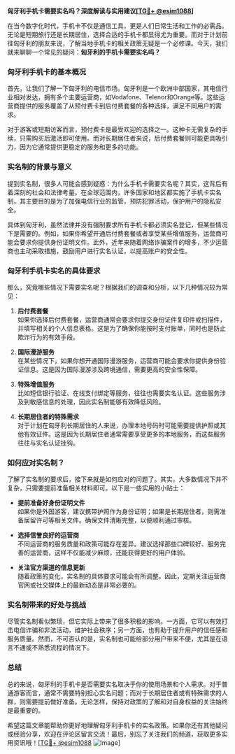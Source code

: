 **匈牙利手机卡需要实名吗？深度解读与实用建议[[TG💪+ @esim1088](https://t.me/s/esim1088)]**

在当今数字化时代，手机卡不仅是通信工具，更是人们日常生活和工作的必需品。无论是短期旅行还是长期居住，选择合适的手机卡都显得尤为重要。而对于计划前往匈牙利的朋友来说，了解当地手机卡的相关政策无疑是一个必修课。今天，我们就来聊聊一个常见的疑问：**匈牙利的手机卡需要实名吗？**

### 匈牙利手机卡的基本概况

首先，让我们了解一下匈牙利的电信市场。匈牙利是一个欧洲中部国家，其电信行业相对发达，拥有多个主要运营商，如Vodafone、Telenor和Orange等。这些运营商提供的服务覆盖了从预付费卡到后付费套餐的各种选择，满足不同用户的需求。

对于游客或短期访客而言，预付费卡是最受欢迎的选择之一。这种卡无需复杂的手续，只需购买后激活即可使用。而对长期居住者来说，后付费套餐则可能更具吸引力，因为它通常提供更稳定的服务和更多的功能。

### 实名制的背景与意义

提到实名制，很多人可能会感到疑惑：为什么手机卡需要实名呢？其实，这背后有着深刻的社会和法律考量。在全球范围内，许多国家和地区都实施了手机卡实名制，其主要目的是为了加强电信行业的监管，预防犯罪活动，保护用户的隐私安全。

具体到匈牙利，虽然法律并没有强制要求所有手机卡都必须实名登记，但某些情况下是需要的。例如，如果你希望开通后付费套餐或者享受某些增值服务，运营商可能会要求你提供身份证明文件。此外，近年来随着网络诈骗案件的增多，不少运营商也主动采取措施，鼓励用户进行实名认证，以提高账户的安全性。

### 匈牙利手机卡实名的具体要求

那么，究竟哪些情况下需要实名呢？根据我们的调查和分析，以下几种情况较为常见：

1. **后付费套餐**  
   如果你选择后付费套餐，运营商通常会要求你提交身份证件复印件或扫描件，并填写相关的个人信息表格。这是为了确保你能按时支付账单，同时也是防止欺诈行为的有效手段。

2. **国际漫游服务**  
   在某些情况下，如果你想开通国际漫游服务，运营商可能会要求你提供身份验证信息。这是因为国际漫游涉及跨境通信，需要更高的安全性保障。

3. **特殊增值服务**  
   比如短信银行验证、在线支付绑定等服务，往往也需要实名认证。这些服务涉及到敏感信息的处理，因此实名制能够有效降低风险。

4. **长期居住者的特殊需求**  
   对于计划在匈牙利长期居住的人来说，办理本地号码时可能需要提供护照或其他有效证件。这是因为长期居住者通常需要享受更多的本地服务，而这些服务往往与实名认证挂钩。

### 如何应对实名制？

了解了实名制的要求后，接下来就是如何应对的问题了。其实，大多数情况下并不复杂，只需要提前准备相关材料即可。以下是一些实用的小贴士：

- **提前准备好身份证明文件**  
  如果你是外国游客，建议携带护照作为身份证明；如果是长期居住者，则需准备居留许可等相关文件。确保文件清晰完整，以便顺利通过审核。

- **选择信誉良好的运营商**  
  不同运营商的服务质量和政策可能存在差异。建议选择那些口碑较好、服务完善的运营商，这样不仅能减少麻烦，还能获得更好的用户体验。

- **关注官方渠道的信息更新**  
  随着政策的变化，实名制的具体要求可能会有所调整。因此，定期关注运营商官网或社交媒体上的最新动态是非常必要的。

### 实名制带来的好处与挑战

尽管实名制看似繁琐，但它实际上带来了很多积极的影响。一方面，它可以有效打击电信诈骗和非法活动，维护社会秩序；另一方面，也有助于提升用户的信任感和服务质量。然而，不可否认的是，实名制也可能给部分用户带来不便，尤其是在语言不通或不熟悉流程的情况下。

### 总结

总的来说，匈牙利的手机卡是否需要实名取决于你的使用场景和个人需求。对于普通游客而言，通常不需要特别担心实名问题；而对于长期居住者或有特殊需求的人群，则需要提前做好准备。无论怎样，保持对政策的了解和对自身权益的关注始终是最重要的。

希望这篇文章能帮助你更好地理解匈牙利手机卡的实名政策。如果你还有其他疑问或经验分享，欢迎在评论区留言交流！最后，别忘了关注我们的频道，获取更多实用资讯哦！[[TG💪+ @esim1088](https://t.me/s/esim1088) ![Image](https://i.postimg.cc/4NQfJmqS/Snipaste-2025-05-13-00-14-12.png)]